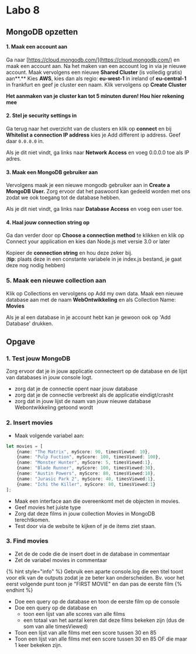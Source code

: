# Labo 8



## MongoDB opzetten

#### 1. Maak een account aan

Ga naar [https://cloud.mongodb.com/](https://cloud.mongodb.com/) en maak een account aan. Na het maken van een account log in via je nieuwe account. Maak vervolgens een nieuwe **Shared Cluster** (is volledig gratis) aan**.**  Kies **AWS**, kies dan als regio: **eu-west-1** in ireland of **eu-central-1** in frankfurt en geef je cluster een naam. Klik vervolgens op **Create Cluster**

**Het aanmaken van je cluster kan tot 5 minuten duren! Hou hier rekening mee**

#### 2. Stel je security settings in

Ga terug naar het overzicht van de clusters en klik op **connect** en bij **Whitelist a connection IP address** kies je Add different ip address. Geef daar `0.0.0.0` in.&#x20;

Als je dit niet vindt, ga links naar **Network Access** en voeg 0.0.0.0 toe als IP adres.

#### 3. Maak een MongoDB gebruiker aan

Vervolgens maak je een nieuwe mongodb gebruiker aan in **Create a MongoDB User.** Zorg ervoor dat het paswoord kan gedeeld worden met ons zodat we ook toegang tot de database hebben.&#x20;

Als je dit niet vindt, ga links naar **Database Access** en voeg een user toe.

#### 4. Haal jouw connection string op

Ga dan verder door op **Choose a connection method** te klikken en klik op Connect your application en kies dan Node.js met versie 3.0 or later

Kopieer de **connection string** en hou deze zeker bij. \
(**tip**: plaats deze in een constante variabele in je index.js bestand, je gaat deze nog nodig hebben)

### **5**. Maak een nieuwe collection aan

Klik op Collections en vervolgens op Add my own data. Maak een nieuwe database aan met de naam **WebOntwikkeling** en als Collection Name: **Movies**

Als je al een database in je account hebt kan je gewoon ook op 'Add Database' drukken.

## Opgave

### 1. Test jouw MongoDB

Zorg ervoor dat je in jouw applicatie connecteert op de database en de lijst van databases in jouw console logt.&#x20;

* zorg dat je  de connectie opent naar jouw database
* zorg dat je de connectie verbreekt als de applicatie eindigt/crasht
* zorg dat in jouw lijst de naam van jouw nieuwe database Webontwikkeling getoond wordt&#x20;

### 2. Insert movies

* Maak volgende variabel aan:

```typescript
let movies = [
    {name: "The Matrix", myScore: 90, timesViewed: 10},
    {name: "Pulp Fuction", myScore: 100, timesViewed: 100},
    {name: "Monster Hunter", myScore: 5, timesViewed:1},
    {name: "Blade Runner", myScore: 100, timesViewed:30},
    {name: "Austin Powers", myScore: 80, timesViewed:10},
    {name: "Jurasic Park 2", myScore: 40, timesViewed:1},
    {name: "Ichi the Killer", myScore: 80, timesViewed:1}
];
```

* Maak een interface aan die overeenkomt met de objecten in movies.&#x20;
* Geef movies het juiste type
* Zorg dat deze films in jouw collection Movies in MongoDB terechtkomen.
* Test door via de website te kijken of je de items ziet staan.

### 3. Find movies

* Zet de de code die de insert doet in de database in commentaar
* Zet de variabel movies in commentaar

{% hint style="info" %}
Gebruik een aparte console.log die een titel toont voor elk van de outputs zodat je ze beter kan onderscheiden. Bv. voor het eerst volgende punt toon je "FIRST MOVIE" en dan pas de eerste film
{% endhint %}

* Doe een query op de database en toon de eerste film op de console
* Doe een  query op de database en&#x20;
  * toon een lijst van alle scores van alle films
  * een totaal van het aantal keren dat deze films bekeken zijn (dus de som van alle timesViewed)
* Toon een lijst van alle films met een score tussen 30 en 85
* Toon een lijst van alle films met een score tussen 30 en 85 OF die maar 1 keer bekeken zijn.

